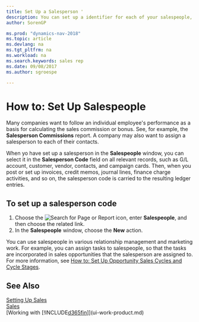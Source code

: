 ```yaml
---
title: Set Up a Salesperson '
description: You can set up a identifier for each of your salespeople, so you can track an individual’s performance or assign a salesperson to a contact.
author: SorenGP

ms.prod: "dynamics-nav-2018"
ms.topic: article
ms.devlang: na
ms.tgt_pltfrm: na
ms.workload: na
ms.search.keywords: sales rep
ms.date: 09/08/2017
ms.author: sgroespe

---
```

# How to: Set Up Salespeople
Many companies want to follow an individual employee's performance as a basis for calculating the sales commission or bonus. See, for example, the **Salesperson Commissions** report. A company may also want to assign a salesperson to each of their contacts.

When yo have set up a salesperson in the **Salespeople** window, you can select it in the **Salesperson Code** field on all relevant records, such as G/L account, customer, vendor, contacts, and campaign cards. Then, when you post or set up invoices, credit memos, journal lines, finance charge activities, and so on, the salesperson code is carried to the resulting ledger entries.

## To set up a salesperson code
1. Choose the ![Search for Page or Report](media/ui-search/search_small.png "Search for Page or Report icon") icon, enter **Salespeople**, and then choose the related link.
2. In the **Salespeople** window, choose the **New** action.

You can use salespeople in various relationship management and marketing work. For example, you can assign tasks to salespeople, so that the tasks are incorporated in sales opportunities that the salesperson are assigned to. For more information, see [How to: Set Up Opportunity Sales Cycles and Cycle Stages](marketing-how-setup-opportunity-sales-cycles-stages.md).

## See Also
[Setting Up Sales](sales-setup-sales.md)  
[Sales](sales-manage-sales.md)  
[Working with [!INCLUDE[d365fin](includes/d365fin_md.md)]](ui-work-product.md)  
